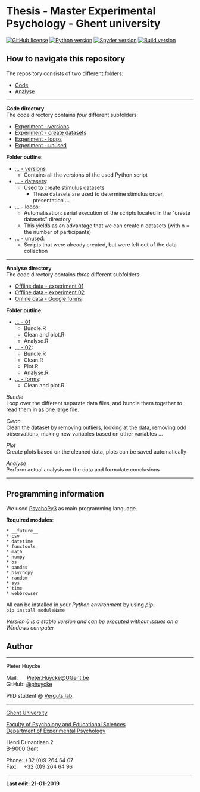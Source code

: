 
# Thesis - Master Experimental Psychology - Ghent university

[![GitHub license](https://img.shields.io/apm/l/test.svg)](https://github.com/CogComNeuroSci/Pieter_H/blob/master/LICENSE)
[![Python version](https://img.shields.io/badge/Python-3.7.0-blue.svg)](https://img.shields.io/badge/Python-3.7.0-blue.svg)
[![Spyder version](https://img.shields.io/badge/R-3.5.1-blue.svg)](https://img.shields.io/badge/R-3.5.1-blue.svg)
[![Build version](https://img.shields.io/badge/build-passing-green.svg)](https://img.shields.io/badge/build-passing-green.svg)


## How to navigate this repository

The repository consists of two different folders:   
- [Code][code]   
- [Analyse][analyse]   

[code]: https://github.com/phuycke/Thesis/tree/master/Code
[analyse]: https://github.com/phuycke/Thesis/tree/master/Analyse  

---

**Code directory**   
The code directory contains _four_ different subfolders:   
- [Experiment - versions][versions]   
- [Experiment - create datasets][datasets]   
- [Experiment - loops][loops]   
- [Experiment - unused][unused]   

__Folder outline__:

* [... - versions][versions]
    * Contains all the versions of the used Python script
* [... - datasets][datasets]:
    * Used to create stimulus datasets
        * These datasets are used to determine stimulus order, presentation ...
* [... - loops][loops]:
    * Automatisation: serial execution of the scripts located in the "create datasets" directory
    * This yields as an advantage that we can create n datasets (with n = the number of participants)
* [... - unused][unused]:
    * Scripts that were already created, but were left out of the data collection

[versions]: https://github.com/phuycke/Thesis/tree/master/Code/Experiment%20-%20versions
[datasets]: https://github.com/phuycke/Thesis/tree/master/Code/Experiment%20-%20create%20datasets
[loops]: https://github.com/phuycke/Thesis/tree/master/Code/Experiment%20-%20loops
[unused]: https://github.com/phuycke/Thesis/tree/master/Code/Experiment%20-%20unused

---

**Analyse directory**   
The code directory contains _three_ different subfolders:   
- [Offline data - experiment 01][exp01]   
- [Offline data - experiment 02][exp02]   
- [Online data - Google forms][forms]   

__Folder outline__:

* [... - 01][exp01]
    * Bundle.R
    * Clean and plot.R
    * Analyse.R
* [... - 02][exp02]:
    * Bundle.R
    * Clean.R
    * Plot.R
    * Analyse.R
* [... - forms][forms]:
    * Clean and plot.R

_Bundle_   
Loop over the different separate data files, and bundle them together to read them in as one large file.   

_Clean_   
Clean the dataset by removing outliers, looking at the data, removing odd observations, making new variables based on other variables ...

_Plot_   
Create plots based on the cleaned data, plots can be saved automatically

_Analyse_   
Perform actual analysis on the data and formulate conclusions

[exp01]: https://github.com/phuycke/Thesis/tree/master/Analyse/Offline%20data%20-%20experiment%2001
[exp02]: https://github.com/phuycke/Thesis/tree/master/Analyse/Offline%20data%20-%20experiment%2002
[forms]: https://github.com/phuycke/Thesis/tree/master/Analyse/Online%20data%20-%20Google%20forms

---

## Programming information

We used [PsychoPy3][psycho] as main programming language.  

[psycho]: http://www.psychopy.org/installation.html

__Required modules__:

    * __future__
    * csv
    * datetime
    * functools
    * math
    * numpy
    * os
    * pandas
    * psychopy
    * random
    * sys
    * time
    * webbrowser

All can be installed in your _Python environment_ by using _pip_:  
`pip install moduleName`

_Version 6 is a stable version and can be executed without issues on a Windows computer_  


## Author

---

Pieter Huycke  

Mail: &nbsp;&nbsp;&nbsp;&nbsp;&nbsp;[Pieter.Huycke@UGent.be](mailto:Pieter.Huycke@UGent.be)  
GitHub: [@phuycke][GitHub]

[GitHub]: https://github.com/phuycke

PhD student @ [Verguts lab][Labsite].  

[Labsite]: https://cogcomneurosci.com/

---

[Ghent University][UGent]  

[Faculty of Psychology and Educational Sciences][Faculty]  
[Department of Experimental Psychology][Department]  

[UGent]:      https://www.ugent.be/en
[Faculty]:    https://www.ugent.be/pp/en
[Department]: https://www.ugent.be/pp/experimentele-psychologie/en/research

Henri Dunantlaan 2  
B-9000 Gent  

Phone: +32 (0)9 264 64 07  
Fax: &nbsp;&nbsp;&nbsp;&nbsp;+32 (0)9 264 64 96  

---

**Last edit: 21-01-2019**  



```python

```
